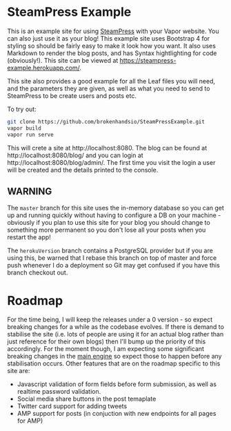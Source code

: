 # SteamPress Example

This is an example site for using [SteamPress](https://github.com/brokenhandsio/SteamPress) with your Vapor website. You can also just use it as your blog! This example site uses Bootstrap 4 for styling so should be fairly easy to make it look how you want. It also uses Markdown to render the blog posts, and has Syntax hightlighting for code (obviously!). This site can be viewed at https://steampress-example.herokuapp.com/.

This site also provides a good example for all the Leaf files you will need, and the parameters they are given, as well as what you need to send to SteamPress to be create users and posts etc.

To try out:

```bash
git clone https://github.com/brokenhandsio/SteamPressExample.git
vapor build
vapor run serve
```

This will crete a site at http://localhost:8080. The blog can be found at http://localhost:8080/blog/ and you can login at http://localhost:8080/blog/admin/. The first time you visit the login a user will be created and the details printed to the console.

## WARNING

The `master` branch for this site uses the in-memory database so you can get up and running quickly without having to configure a DB on your machine - obviously if you plan to use this site for your blog you should change to something more permanent so you don't lose all your posts when you restart the app!

The `herokuVersion` branch contains a PostgreSQL provider but if you are using this, be warned that I rebase this branch on top of master and force push whenever I do a deployment so Git may get confused if you have this branch checkout out.

# Roadmap

For the time being, I will keep the releases under a 0 version - so expect breaking changes for a while as the codebase evolves. If there is demand to stabilise the site (i.e. lots of people are using it for an actual blog rather than just reference for their own blogs) then I'll bump up the priority of this accordingly. For the moment though, I am expecting some significant breaking changes in the [main engine](https://github.com/brokenhandsio/SteamPress) so expect those to happen before any stabilisation occurs. Other features that are on the roadmap specific to this site are:

* Javascript validation of form fields before form submission, as well as realtime password validation.
* Social media share buttons in the post temaplate
* Twitter card support for adding tweets
* AMP support for posts (in conjuction with new endpoints for all pages for AMP)

